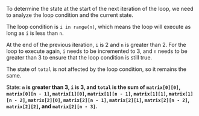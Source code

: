 To determine the state at the start of the next iteration of the loop, we need to analyze the loop condition and the current state.

The loop condition is `i in range(n)`, which means the loop will execute as long as `i` is less than `n`.

At the end of the previous iteration, `i` is 2 and `n` is greater than 2. For the loop to execute again, `i` needs to be incremented to 3, and `n` needs to be greater than 3 to ensure that the loop condition is still true.

The state of `total` is not affected by the loop condition, so it remains the same.

State: **`n` is greater than 3, `i` is 3, and `total` is the sum of `matrix[0][0]`, `matrix[0][n - 1]`, `matrix[1][0]`, `matrix[1][n - 1]`, `matrix[1][1]`, `matrix[1][n - 2]`, `matrix[2][0]`, `matrix[2][n - 1]`, `matrix[2][1]`, `matrix[2][n - 2]`, `matrix[2][2]`, and `matrix[2][n - 3]`.**